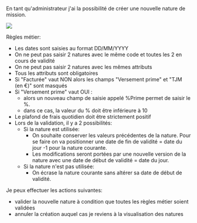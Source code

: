 En tant qu'administrateur j'ai la possibilité de créer une nouvelle nature de mission.

![](https://github.com/DiginamicFormation/ressources-atelier/raw/master/gestion-des-missions/modification.nature.png)

Règles métier:
* Les dates sont saisies au format DD/MM/YYYY
* On ne peut pas saisir 2 natures avec le même code et toutes les 2 en cours de validité
* On ne peut pas saisir 2 natures avec les mêmes attributs
* Tous les attributs sont obligatoires
* Si "Facturée" vaut NON alors les champs "Versement prime" et "TJM (en €)" sont masqués
* Si "Versement prime" vaut OUI :
  * alors un nouveau champ de saisie appelé %Prime permet de saisir le %.
  * dans ce cas, la valeur du % doit être inférieure à 10
* Le plafond de frais quotidien doit être strictement positif
* Lors de la validation, il y a 2 possibilités:
  * Si la nature est utilisée:
    * On souhaite conserver les valeurs précédentes de la nature. Pour se faire on va positionner une date de fin de validité = date du jour -1 pour la nature courante.
	* Les modifications seront portées par une nouvelle version de la nature avec une date de début de validité = date du jour.
  * Si la nature n'est pas utilisée:
    * On écrase la nature courante sans altérer sa date de début de validité.
  

Je peux effectuer les actions suivantes:
* valider la nouvelle nature à condition que toutes les règles métier soient validées
* annuler la création auquel cas je reviens à la visualisation des natures
